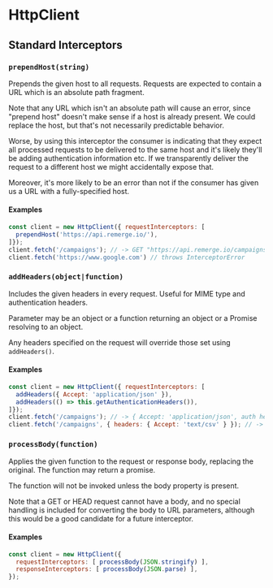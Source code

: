 # HttpClient

## Standard Interceptors

### `prependHost(string)`

Prepends the given host to all requests. Requests are expected to contain a URL which is an absolute path fragment.

Note that any URL which isn't an absolute path will cause an error, since "prepend host" doesn't make sense if a host is already present. We could replace the host, but that's not necessarily predictable behavior.

Worse, by using this interceptor the consumer is indicating that they expect all processed requests to be delivered to the same host and it's likely they'll be adding authentication information etc. If we transparently deliver the request to a different host we might accidentally expose that.

Moreover, it's more likely to be an error than not if the consumer has given us a URL with a fully-specified host.

#### Examples

```js
const client = new HttpClient({ requestInterceptors: [
  prependHost('https://api.remerge.io/'),
]});
client.fetch('/campaigns'); // -> GET "https://api.remerge.io/campaigns"
client.fetch('https://www.google.com') // throws InterceptorError
```

### `addHeaders(object|function)`

Includes the given headers in every request. Useful for MIME type and authentication headers.

Parameter may be an object or a function returning an object or a Promise resolving to an object.

Any headers specified on the request will override those set using `addHeaders()`.

#### Examples

```js
const client = new HttpClient({ requestInterceptors: [
  addHeaders({ Accept: 'application/json' }),
  addHeaders(() => this.getAuthenticationHeaders()),
]});
client.fetch('/campaigns'); // -> { Accept: 'application/json', auth headers... }
client.fetch('/campaigns', { headers: { Accept: 'text/csv' } }); // -> { Accept: 'text/csv' }
```

### `processBody(function)`

Applies the given function to the request or response body, replacing the original. The function may return a promise.

The function will not be invoked unless the body property is present.

Note that a GET or HEAD request cannot have a body, and no special handling is included for converting the body to URL parameters, although this would be a good candidate for a future interceptor.

#### Examples

```js
const client = new HttpClient({
  requestInterceptors: [ processBody(JSON.stringify) ],
  responseInterceptors: [ processBody(JSON.parse) ],
});
```
